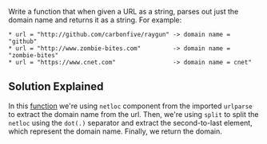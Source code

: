 Write a function that when given a URL as a string, parses out just the domain name and returns it as a string. For example:

```
* url = "http://github.com/carbonfive/raygun" -> domain name = "github"
* url = "http://www.zombie-bites.com"         -> domain name = "zombie-bites"
* url = "https://www.cnet.com"                -> domain name = cnet"

```
## Solution Explained

In this [function](https://github.com/kihuni/CodeWars_problems/blob/main/extractDomainName/extractDomainName.py) we're using `netloc` component from the imported `urlparse`  to extract the domain name from the url. Then, we're using `split` to split the `netloc` using the `dot(.)` separator and extract the second-to-last element, which represent the domain name.
Finally, we return the domain.
